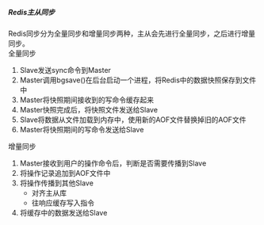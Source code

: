 ##### Redis主从同步
Redis同步分为全量同步和增量同步两种，主从会先进行全量同步，之后进行增量同步。  
全量同步  
1. Slave发送sync命令到Master
2. Master调用bgsave()在后台启动一个进程，将Redis中的数据快照保存到文件中
3. Master将快照期间接收到的写命令缓存起来
4. Master快照完成后，将快照文件发送给Slave
5. Slave将数据从文件加载到内存中，使用新的AOF文件替换掉旧的AOF文件
6. Master将快照期间的写命令发送给Slave

增量同步
1. Master接收到用户的操作命令后，判断是否需要传播到Slave
2. 将操作记录追加到AOF文件中
3. 将操作传播到其他Slave
   - 对齐主从库
   - 往响应缓存写入指令
4. 将缓存中的数据发送给Slave
